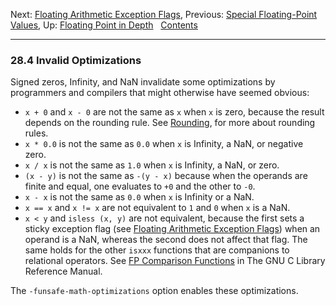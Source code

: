 Next: [Floating Arithmetic Exception Flags](Exception-Flags.md),
Previous: [Special Floating-Point Values](Special-Float-Values.md),
Up: [Floating Point in Depth](Floating-Point-in-Depth.md)  
[Contents](index.md#SEC_Contents "Table of contents")  

------------------------------------------------------------------------


### 28.4 Invalid Optimizations 


Signed zeros, Infinity, and NaN invalidate some optimizations by
programmers and compilers that might otherwise have seemed obvious:

-   `x + 0` and `x - 0` are not the same as `x` when `x` is zero,
    because the result depends on the rounding rule. See
    [Rounding](Rounding.md), for more about rounding rules.
-   `x * 0.0` is not the same as `0.0` when `x` is Infinity, a NaN, or
    negative zero.
-   `x / x` is not the same as `1.0` when `x` is Infinity, a NaN, or
    zero.
-   `(x - y)` is not the same as `-(y - x)` because when the operands
    are finite and equal, one evaluates to `+0` and the other to `-0`.
-   `x - x` is not the same as `0.0` when `x` is Infinity or
    a NaN.
-   `x == x` and `x != x` are not equivalent to `1` and `0` when
    `x` is a NaN.
-   `x < y` and `isless (x, y)` are not equivalent, because the first
    sets a sticky exception flag (see [Floating Arithmetic Exception
    Flags](Exception-Flags.md)) when an operand is a NaN, whereas the
    second does not affect that flag. The same holds for the other
    `isxxx` functions that are companions to relational operators. See
    [FP Comparison
    Functions](https://www.gnu.org/software/libc/manual/html_node/FP-Comparison-Functions.md#FP-Comparison-Functions)
    in The GNU C Library Reference Manual.

The `-funsafe-math-optimizations` option enables these
optimizations.
